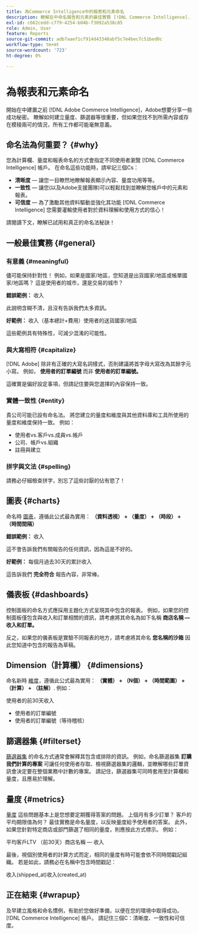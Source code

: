 ```yaml
---
title: 為Commerce Intelligence中的報表和元素命名
description: 瞭解在中命名報告和元素的最佳實務 [!DNL Commerce Intelligence].
exl-id: c662cedd-c779-4254-b04b-f3092a538c85
role: Admin, User
feature: Reports
source-git-commit: adb7aaef1cf914d43348abf5c7e4bec7c51bed0c
workflow-type: tm+mt
source-wordcount: '723'
ht-degree: 0%

---
```


# 為報表和元素命名

開始在中建置之前 [!DNL Adobe Commerce Intelligence]，Adobe想要分享一些成功秘密。 瞭解如何建立量度、篩選器等很重要，但如果您找不到所需內容或存在模稜兩可的情況，所有工作都可能毫無意義。

## 命名法為何重要？ {#why}

您為計算欄、量度和報表命名的方式會指定不同使用者瀏覽 [!DNL Commerce Intelligence] 帳戶。 在命名這些功能時，請牢記三個Cs：

* **清晰度**  — 讓您一目瞭然地瞭解報表顯示內容、量度功用等等。
* **一致性**  — 讓您(以及Adobe支援團隊)可以輕鬆找到並瞭解您帳戶中的元素和報表。
* **可信度**  — 為了激勵其他資料驅動並強化其功能 [!DNL Commerce Intelligence] 您需要灌輸使用者對於資料理解和使用方式的信心！

請閱讀下文，瞭解已試用和真正的命名法秘訣！

## 一般最佳實務 {#general}

### 有意義 {#meaningful}

儘可能保持針對性！ 例如，如果是國家/地區，您知道是出貨國家/地區或帳單國家/地區嗎？ 這是使用者的城市，還是交易的城市？

**錯誤範例：**
收入

此說明含糊不清，且沒有告訴我們太多資訊。

**好範例：**
收入（基本總計+費用）使用者的送貨國家/地區

這些範例具有特殊性，可減少混淆的可能性。

### 與大寫相符 {#capitalize}

[!DNL Adobe] 除非有正確的大寫名詞樣式，否則建議將首字母大寫改為其餘字元小寫。 例如， **使用者的訂單編號** 而非 **使用者的訂單編號。**

這確實是偏好設定事項，但請記住要與您選擇的內容保持一致。

### 實體一致性 {#entity}

貴公司可能已設有命名法。 將您建立的量度和維度與其他資料庫和工具所使用的量度和維度保持一致。 例如：

* 使用者vs.客戶vs.成員vs.帳戶
* 公司、帳戶vs.組織
* 註冊與建立

### 拼字與文法 {#spelling}

請務必仔細檢查拼字，別忘了這些討厭的佔有慾了！

## 圖表 {#charts}

命名時 [圖表](../tutorials/using-visual-report-builder.md)，遵循此公式最為實用： **（資料透視） + （量度） + （時段） + （時間間隔）**

**錯誤範例：**
收入

這不會告訴我們有關報告的任何資訊，因為這是不好的。

**好範例：**
每個月過去30天的累計收入

這告訴我們 **完全符合** 報告內容，非常棒。

## 儀表板 {#dashboards}

控制面板的命名方式應採用主題化方式呈現其中包含的報表。 例如，如果您的控制面板僅包含與收入和訂單相關的資訊，請考慮將其命名為如下名稱 **商店名稱 — 收入和訂單。**

反之，如果您的儀表板是實驗不同報表的地方，請考慮將其命名 **您名稱的沙箱** 因此您知道中包含的報告為草稿。

## Dimension（計算欄） {#dimensions}

命名新時 [維度](../data-analyst/data-warehouse-mgr/creating-calculated-columns.md)，遵循此公式最為實用： **（實體） + （N個） + （時間範圍） + （計算） + （註解）**. 例如：

使用者的前30天收入
* 使用者的訂單編號
* 使用者的訂單編號（等待稽核）

## 篩選器集 {#filterset}

[篩選器集](../data-user/reports/ess-manage-data-filters.md) 的命名方式通常會解釋其包含或排除的資訊。 例如，命名篩選器集 **訂購我們計算的專案** 可讓任何使用者存取、檢視篩選器集的邏輯，並瞭解哪些訂單資訊會決定要在整個業務中計數的專案。 請記住，篩選器集可同時套用至計算欄和量度，且應易於理解。

## 量度 {#metrics}

[量度](../data-user/reports/ess-manage-data-metrics.md) 這些問題基本上是您想要定期獲得答案的問題。 上個月有多少訂單？ 客戶的平均期限值為何？ 最佳實務是命名量度，以反映量度給予使用者的答案。 此外，如果您針對特定商店或部門篩選了相同的量度，則應按此方式標示。 例如：

平均客戶LTV （前30天）商店名稱 — 收入

最後，視個別使用者的計算方式而定，相同的量度有時可能會依不同時間戳記組織。 若是如此，請務必在名稱中包含時間戳記：

收入(shipped\_at)收入(created\_at)

## 正在結束 {#wrapup}

及早建立風格和命名慣例，有助於您做好準備，以便在您的環境中取得成功。 [!DNL Commerce Intelligence] 帳戶。 請記住三個C：清晰度、一致性和可信度。
